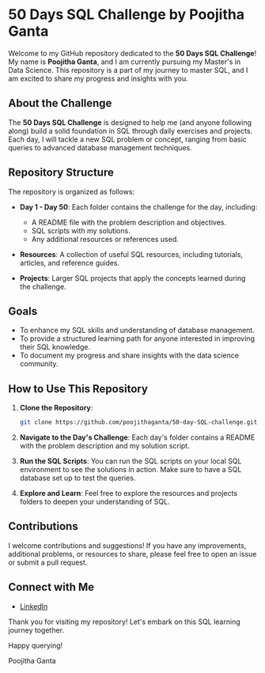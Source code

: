 # 50 Days SQL Challenge by Poojitha Ganta

Welcome to my GitHub repository dedicated to the **50 Days SQL Challenge**! My name is **Poojitha Ganta**, and I am currently pursuing my Master's in Data Science. This repository is a part of my journey to master SQL, and I am excited to share my progress and insights with you.

## About the Challenge

The **50 Days SQL Challenge** is designed to help me (and anyone following along) build a solid foundation in SQL through daily exercises and projects. Each day, I will tackle a new SQL problem or concept, ranging from basic queries to advanced database management techniques.

## Repository Structure

The repository is organized as follows:

- **Day 1 - Day 50**: Each folder contains the challenge for the day, including:
  - A README file with the problem description and objectives.
  - SQL scripts with my solutions.
  - Any additional resources or references used.
  
- **Resources**: A collection of useful SQL resources, including tutorials, articles, and reference guides.

- **Projects**: Larger SQL projects that apply the concepts learned during the challenge.

## Goals

- To enhance my SQL skills and understanding of database management.
- To provide a structured learning path for anyone interested in improving their SQL knowledge.
- To document my progress and share insights with the data science community.

## How to Use This Repository

1. **Clone the Repository**: 
   ```sh
   git clone https://github.com/poojithaganta/50-day-SQL-challenge.git
   ```

2. **Navigate to the Day's Challenge**: Each day's folder contains a README with the problem description and my solution script.

3. **Run the SQL Scripts**: You can run the SQL scripts on your local SQL environment to see the solutions in action. Make sure to have a SQL database set up to test the queries.

4. **Explore and Learn**: Feel free to explore the resources and projects folders to deepen your understanding of SQL.

## Contributions

I welcome contributions and suggestions! If you have any improvements, additional problems, or resources to share, please feel free to open an issue or submit a pull request.

## Connect with Me

- [LinkedIn](https://www.linkedin.com/in/poojitha-ganta/)

Thank you for visiting my repository! Let's embark on this SQL learning journey together.

Happy querying!

Poojitha Ganta
